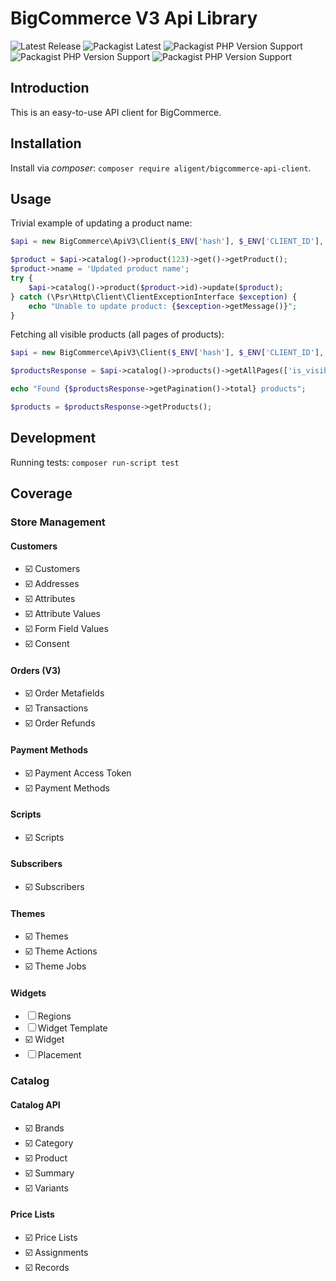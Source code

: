 # BigCommerce V3 Api Library

![Latest Release](https://img.shields.io/github/v/release/aligent/bigcommerce-v3-api-php-client?sort=semver)
![Packagist Latest](https://img.shields.io/packagist/v/aligent/bigcommerce-api-client)
![Packagist PHP Version Support](https://img.shields.io/packagist/php-v/aligent/bigcommerce-api-client/dev-main)
![Packagist PHP Version Support](https://img.shields.io/github/license/aligent/bigcommerce-v3-api-php-client)
![Packagist PHP Version Support](https://img.shields.io/github/workflow/status/aligent/bigcommerce-v3-api-php-client/Validate%20PHP%20dependancies%20and%20test)


## Introduction

This is an easy-to-use API client for BigCommerce.

## Installation

Install via _composer_: `composer require aligent/bigcommerce-api-client`.

## Usage

Trivial example of updating a product name:

```php
$api = new BigCommerce\ApiV3\Client($_ENV['hash'], $_ENV['CLIENT_ID'], $_ENV['ACCESS_TOKEN']);

$product = $api->catalog()->product(123)->get()->getProduct();
$product->name = 'Updated product name';
try {
    $api->catalog()->product($product->id)->update($product);
} catch (\Psr\Http\Client\ClientExceptionInterface $exception) {
    echo "Unable to update product: {$exception->getMessage()}";
}
```

Fetching all visible products (all pages of products):

```php
$api = new BigCommerce\ApiV3\Client($_ENV['hash'], $_ENV['CLIENT_ID'], $_ENV['ACCESS_TOKEN']);

$productsResponse = $api->catalog()->products()->getAllPages(['is_visible' => true]);

echo "Found {$productsResponse->getPagination()->total} products";

$products = $productsResponse->getProducts();
```

## Development

Running tests: `composer run-script test`


## Coverage

### Store Management

#### Customers 

- ☑️ Customers
- ☑️ Addresses
- ☑️ Attributes
- ☑️ Attribute Values
- ☑️ Form Field Values
- ☑️ Consent

#### Orders (V3)

- ☑️ Order Metafields
- ☑️ Transactions
- ☑️ Order Refunds

#### Payment Methods

- ☑️ Payment Access Token
- ☑️ Payment Methods

#### Scripts

- ☑️ Scripts

#### Subscribers

- ☑️ Subscribers

#### Themes

- ☑️ Themes
- ☑️ Theme Actions
- ☑️ Theme Jobs

#### Widgets

- ☐ Regions
- ☐ Widget Template
- ☑️ Widget
- ☐ Placement

### Catalog

#### Catalog API

- ☑️ Brands
- ☑️ Category
- ☑️ Product
- ☑️ Summary
- ☑️ Variants

#### Price Lists

- ☑️ Price Lists
- ☑️ Assignments
- ☑️ Records 
